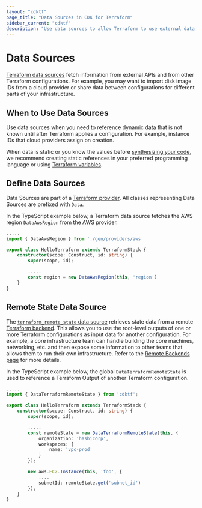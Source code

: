 ```yaml
---
layout: "cdktf"
page_title: "Data Sources in CDK for Terraform"
sidebar_current: "cdktf"
description: "Use data sources to allow Terraform to use external data, function output, and data from other configurations."
---
```


# Data Sources

[Terraform data sources](https://www.terraform.io/docs/configuration/data-sources.html) fetch information from external APIs and from other Terraform configurations. For example, you may want to import disk image IDs from a cloud provider or share data between configurations for different parts of your infrastructure.

## When to Use Data Sources

Use data sources when you need to reference dynamic data that is not known until after Terraform applies a configuration. For example, instance IDs that cloud providers assign on creation.

When data is static or you know the values before [synthesizing your code](/docs/cdktf/cli-reference/commands.html#synth), we recommend creating static references in your preferred programming language or using [Terraform variables](/docs/cdktf/concepts/variables-and-outputs.html).

## Define Data Sources

Data Sources are part of a [Terraform provider](/docs/cdktf/concepts/providers-and-resources.html). All classes representing Data Sources are prefixed with `Data`.

In the TypeScript example below, a Terraform data source fetches the AWS region `DataAwsRegion` from the AWS provider.

```typescript
.....
import { DataAwsRegion } from './gen/providers/aws'

export class HelloTerraform extends TerraformStack {
    constructor(scope: Construct, id: string) {
        super(scope, id);

        .....
        const region = new DataAwsRegion(this, 'region')
    }
}
```

## Remote State Data Source

The [`terraform_remote_state` data source](https://www.terraform.io/docs/language/state/remote-state-data.html) retrieves state data from a remote [Terraform backend](https://www.terraform.io/docs/backends/index.html). This allows you to use the root-level outputs of one or more Terraform configurations as input data for another configuration. For example, a core infrastructure team can handle building the core machines, networking, etc. and then expose some information to other teams that allows them to run their own infrastructure. Refer to the [Remote Backends page](/docs/cdktf/concepts/remote-backends.html) for more details.

In the TypeScript example below, the global `DataTerraformRemoteState` is used to reference a Terraform Output of another Terraform configuration.

```typescript
.....
import { DataTerraformRemoteState } from 'cdktf';

export class HelloTerraform extends TerraformStack {
    constructor(scope: Construct, id: string) {
        super(scope, id);

        .....
        const remoteState = new DataTerraformRemoteState(this, {
            organization: 'hashicorp',
            workspaces: {
                name: 'vpc-prod'
            }
        });

        new aws.EC2.Instance(this, 'foo', {
            ....
            subnetId: remoteState.get('subnet_id')
        });
    }
}
```

